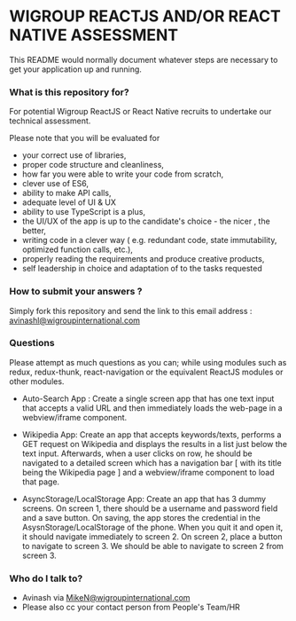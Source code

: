 # WIGROUP REACTJS AND/OR REACT NATIVE ASSESSMENT #

This README would normally document whatever steps are necessary to get your application up and running.

### What is this repository for? ###

For potential Wigroup ReactJS or React Native recruits to undertake our technical assessment.  

Please note that you will be evaluated for
* your correct use of libraries, 
* proper code structure and cleanliness,
* how far you were able to write your code from scratch,
* clever use of ES6,
* ability to make API calls,
* adequate level of UI & UX
* ability to use TypeScript is a plus,
* the UI/UX of the app is up to the candidate's choice - the nicer , the better,
* writing code in a clever way ( e.g. redundant code, state immutability, optimized function calls, etc.),
* properly reading the requirements and produce creative products,
* self leadership in choice and adaptation of to the tasks requested

### How to submit your answers ? ###
Simply fork this repository and send the link to this email address : avinashl@wigroupinternational.com

### Questions ###

Please attempt as much questions as you can; while using modules such as redux, redux-thunk, react-navigation or the equivalent ReactJS modules or other modules.

* Auto-Search App : Create a single screen app that has one text input that accepts a valid URL and then immediately loads the web-page in a webview/iframe component.

* Wikipedia App:  Create an app that accepts keywords/texts, performs a GET request on Wikipedia and displays the results in a list just below the text input. Afterwards, when a user clicks on row, he should be navigated to a detailed screen which has a navigation bar [ with its title being the Wikipedia page ] and a webview/iframe component to load that page.

* AsyncStorage/LocalStorage App: Create an app that has 3 dummy screens. On screen 1, there should be a username and password field and a save button. On saving, the app stores the credential in the AsysnStorage/LocalStorage of the phone. When you quit it and open it, it should navigate immediately to screen 2. On screen 2, place a button to navigate to screen 3. We should be able to navigate to screen 2 from screen 3.

### Who do I talk to? ###

* Avinash via MikeN@wigroupinternational.com
* Please also cc your contact person from People's Team/HR
